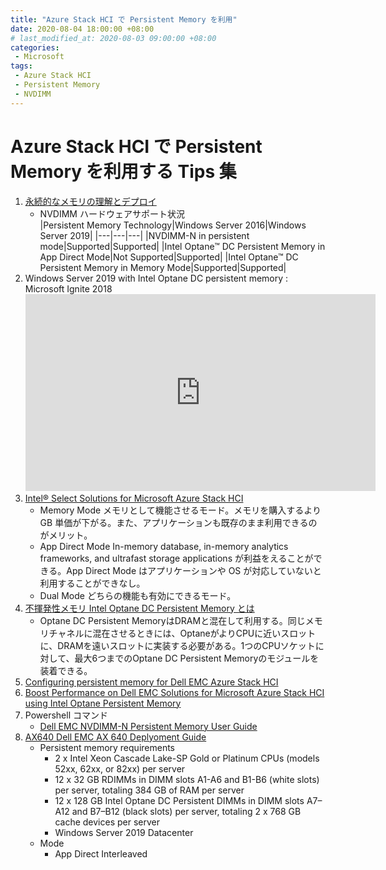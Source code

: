 ```yaml
---
title: "Azure Stack HCI で Persistent Memory を利用"
date: 2020-08-04 18:00:00 +08:00
# last_modified_at: 2020-08-03 09:00:00 +08:00
categories: 
 - Microsoft 
tags: 
 - Azure Stack HCI
 - Persistent Memory
 - NVDIMM
---
```

# Azure Stack HCI で Persistent Memory を利用する Tips 集

1. [永続的なメモリの理解とデプロイ](https://docs.microsoft.com/ja-jp/windows-server/storage/storage-spaces/deploy-pmem)
    + NVDIMM ハードウェアサポート状況  
    |Persistent Memory Technology|Windows Server 2016|Windows Server 2019|
    |---|---|---|
    |NVDIMM-N in persistent mode|Supported|Supported|
    |Intel Optane™ DC Persistent Memory in App Direct Mode|Not Supported|Supported|
    |Intel Optane™ DC Persistent Memory in Memory Mode|Supported|Supported|  
2. Windows Server 2019 with Intel Optane DC persistent memory : Microsoft Ignite 2018
     <iframe width="560" height="315" src="https://www.youtube.com/embed/8WMXkMLJORc" frameborder="0" allow="accelerometer; autoplay; encrypted-media; gyroscope; picture-in-picture" allowfullscreen></iframe>  
3. [Intel® Select Solutions for Microsoft Azure Stack HCI](https://builders.intel.com/docs/select-solutions-microsoft-azure-stack-hci.pdf)
    + Memory Mode
        メモリとして機能させるモード。メモリを購入するより GB 単価が下がる。また、アプリケーションも既存のまま利用できるのがメリット。
    + App Direct Mode
        In-memory database, in-memory analytics frameworks, and ultrafast storage applications が利益をえることができる。App Direct Mode はアプリケーションや OS が対応していないと利用することができなし。
    + Dual Mode
        どちらの機能も有効にできるモード。
4. [不揮発性メモリ Intel Optane DC Persistent Memory とは](https://pc.watch.impress.co.jp/docs/news/1177812.html)
    + Optane DC Persistent MemoryはDRAMと混在して利用する。同じメモリチャネルに混在させるときには、OptaneがよりCPUに近いスロットに、DRAMを遠いスロットに実装する必要がある。1つのCPUソケットに対して、最大6つまでのOptane DC Persistent Memoryのモジュールを装着できる。
5. [Configuring persistent memory for Dell EMC Azure Stack HCI](https://infohub.delltechnologies.com/l/deployment-guide-234/configuring-persistent-memory-for-azure-stack-hci-1)
6. [Boost Performance on Dell EMC Solutions for Microsoft Azure Stack HCI using Intel Optane Persistent Memory](https://infohub.delltechnologies.com/p/boost-performance-on-dell-emc-solutions-for-microsoft-azure-stack-hci-using-intel-optane-persistent-memory/)
7. Powershell コマンド
    + [Dell EMC NVDIMM-N Persistent Memory User Guide](https://www.dell.com/support/manuals/in/en/indhs1/poweredge-r940/nvdimm-n_ug_pub/powershell-cmdlets?guid=guid-325e2516-07ae-4b68-b696-009ba6d43ca1&lang=en-us)
8. [AX640 Dell EMC AX 640 Deplyoment Guide](https://topics-cdn.dell.com/pdf/azure-hci-deploy_en-us.pdf)
    + Persistent memory requirements
        + 2 x Intel Xeon Cascade Lake-SP Gold or Platinum CPUs (models 52xx, 62xx, or 82xx) per server
        + 12 x 32 GB RDIMMs in DIMM slots A1-A6 and B1-B6 (white slots) per server, totaling 384 GB of RAM per server
        + 12 x 128 GB Intel Optane DC Persistent DIMMs in DIMM slots A7–A12 and B7–B12 (black slots) per server, totaling 2 x 768 GB cache devices per server
        + Windows Server 2019 Datacenter
    + Mode
        + App Direct Interleaved




